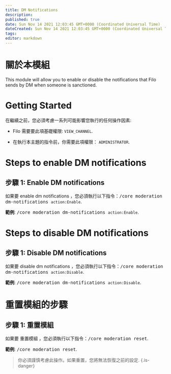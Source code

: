 ```yaml
---
title: DM Notifications
description:
published: true
date: Sun Nov 14 2021 12:03:45 GMT+0000 (Coordinated Universal Time)
dateCreated: Sun Nov 14 2021 12:03:45 GMT+0000 (Coordinated Universal Time)
tags:
editor: markdown
---
```


# 關於本模組

This module will allow you to enable or disable the notifications that Filo sends by DM when someone is sanctioned.

# Getting Started

在繼續之前，您必須考慮一系列可能影響您執行的任何操作因素:

- Filo 需要要此項基礎權限: ``VIEW_CHANNEL``.

- 在執行本主題的指令前，你需要此項權限： ``ADMINISTRATOR``.

# Steps to enable DM notifications

## **步驟 1**: Enable DM notifications

如果要 enable dm notifications ，您必須執行以下指令：<kbd>/core moderation dm-notifications ``action:Enable``</kbd>.

**範例**: <kbd>/core moderation dm-notifications ``action:Enable``</kbd>.

# Steps to disable DM notifications

## **步驟 1**: Disable DM notifications

如果要 disable dm notifications ，您必須執行以下指令：<kbd>/core moderation dm-notifications ``action:Disable``</kbd>.

**範例**: <kbd>/core moderation dm-notifications ``action:Disable``</kbd>.

# 重置模組的步驟

## **步驟 1**: 重置模組

如果要 重置模組 ，您必須執行以下指令：<kbd>/core moderation reset</kbd>.

**範例**: <kbd>/core moderation reset</kbd>.

> 你必須謹慎考慮此操作。如果重置，您將無法恢復之前的設定.
{.is-danger}
